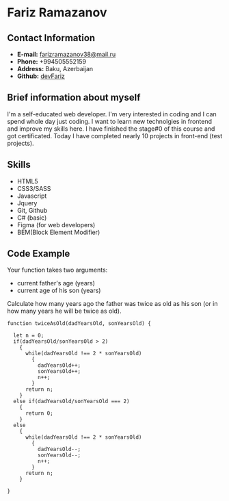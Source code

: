# Fariz Ramazanov

## Contact Information

* **E-mail:** farizramazanov38@mail.ru
* **Phone:** +994505552159
* **Address:** Baku, Azerbaijan
* **Github:** [devFariz](https://github.com/DevFariz)

## Brief information about myself

I'm a self-educated web developer. I'm very interested in coding and I can spend whole day just coding. I want to learn new technolgies in frontend and improve my skills here. I have finished the stage#0 of this course and got certificated. Today I have completed nearly 10 projects in front-end (test projects).

## Skills

* HTML5
* CSS3/SASS
* Javascript
* Jquery
* Git, Github
* C# (basic)
* Figma (for web developers)
* BEM(Block Element Modifier)

## Code Example

Your function takes two arguments:

* current father's age (years)
* current age of his son (years)

Сalculate how many years ago the father was twice as old as his son (or in how many years he will be twice as old).

```
function twiceAsOld(dadYearsOld, sonYearsOld) {
  
  let n = 0;
  if(dadYearsOld/sonYearsOld > 2)
    {
      while(dadYearsOld !== 2 * sonYearsOld)
        {
          dadYearsOld++;
          sonYearsOld++;
          n++;
        }
      return n;
    }
  else if(dadYearsOld/sonYearsOld === 2)
    {
      return 0;
    }
  else
    {
      while(dadYearsOld !== 2 * sonYearsOld)
        {
          dadYearsOld--;
          sonYearsOld--;
          n++;
        }
      return n;
    }
  
}
```